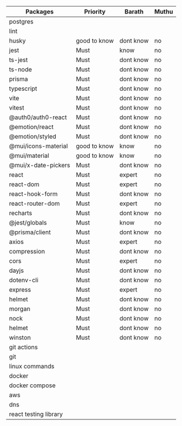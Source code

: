 |Packages|Priority|Barath|Muthu|
|----|----|----|----|
|postgres|
|lint|
|husky|good to know|dont know|no
|jest|Must|know|no
|ts-jest|Must|dont know|no
|ts-node|Must|dont know|no
|prisma|Must|dont know|no
|typescript|Must|dont know|no
|vite|Must|dont know|no
|vitest|Must|dont know|no
|@auth0/auth0-react|Must|dont know|no
|@emotion/react|Must|dont know|no
|@emotion/styled|Must|dont know|no
|@mui/icons-material|good to know|know|no
|@mui/material|good to know|know|no
|@mui/x-date-pickers|Must|dont know|no
|react|Must|expert|no
|react-dom|Must|expert|no
|react-hook-form|Must|dont know|no
|react-router-dom|Must|expert|no
|recharts|Must|dont know|no
|@jest/globals|Must|know|no
|@prisma/client|Must|dont know|no
|axios|Must|expert|no
|compression|Must|dont know|no
|cors|Must|expert|no
|dayjs|Must|dont know|no
|dotenv-cli|Must|dont know|no
|express|Must|expert|no
|helmet|Must|dont know|no
|morgan|Must|dont know|no
|nock|Must|dont know|no
|helmet|Must|dont know|no
|winston |Must|dont know| no
|git actions|
|git|
|linux commands|
|docker|
|docker compose|
|aws|
|dns|
|react testing library|

